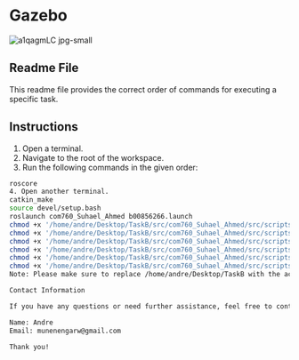 # Gazebo
![a1qagmLC jpg-small](https://github.com/andridge/Gazebo/assets/46260701/7c3987d9-cc74-41a7-a0c5-21a88bd51927)

## Readme File

This readme file provides the correct order of commands for executing a specific task.

## Instructions

1. Open a terminal.
2. Navigate to the root of the workspace.
3. Run the following commands in the given order:

```bash
roscore
4. Open another terminal.
catkin_make
source devel/setup.bash
roslaunch com760_Suhael_Ahmed b00856266.launch
chmod +x '/home/andre/Desktop/TaskB/src/com760_Suhael_Ahmed/src/scripts/controller.py'
chmod +x '/home/andre/Desktop/TaskB/src/com760_Suhael_Ahmed/src/scripts/Bug2.py'
chmod +x '/home/andre/Desktop/TaskB/src/com760_Suhael_Ahmed/src/scripts/Bug1.py'
chmod +x '/home/andre/Desktop/TaskB/src/com760_Suhael_Ahmed/src/scripts/Bug0.py'
chmod +x '/home/andre/Desktop/TaskB/src/com760_Suhael_Ahmed/src/scripts/GoToPoint.py'
chmod +x '/home/andre/Desktop/TaskB/src/com760_Suhael_Ahmed/src/scripts/FollowWall.py'
Note: Please make sure to replace /home/andre/Desktop/TaskB with the actual path to your workspace directory.

Contact Information

If you have any questions or need further assistance, feel free to contact me:

Name: Andre
Email: munenengarw@gmail.com

Thank you!

